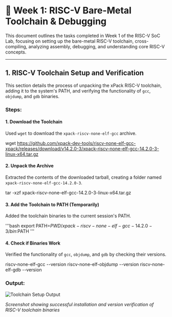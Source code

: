 # 🔗 Week 1: RISC-V Bare-Metal Toolchain & Debugging

This document outlines the tasks completed in Week 1 of the RISC-V SoC Lab, focusing on setting up the bare-metal RISC-V toolchain, cross-compiling, analyzing assembly, debugging, and understanding core RISC-V concepts.

---

## 1. RISC-V Toolchain Setup and Verification

This section details the process of unpacking the xPack RISC-V toolchain, adding it to the system's PATH, and verifying the functionality of `gcc`, `objdump`, and `gdb` binaries.

### Steps:

#### 1. Download the Toolchain
Used `wget` to download the `xpack-riscv-none-elf-gcc` archive.

wget https://github.com/xpack-dev-tools/riscv-none-elf-gcc-xpack/releases/download/v14.2.0-3/xpack-riscv-none-elf-gcc-14.2.0-3-linux-x64.tar.gz


#### 2. Unpack the Archive
Extracted the contents of the downloaded tarball, creating a folder named `xpack-riscv-none-elf-gcc-14.2.0-3`.

tar -xzf xpack-riscv-none-elf-gcc-14.2.0-3-linux-x64.tar.gz


#### 3. Add the Toolchain to PATH (Temporarily)
Added the toolchain binaries to the current session's PATH.

'''bash
export PATH=$PWD/xpack-riscv-none-elf-gcc-14.2.0-3/bin:$PATH
'''


#### 4. Check if Binaries Work
Verified the functionality of `gcc`, `objdump`, and `gdb` by checking their versions.

riscv-none-elf-gcc --version
riscv-none-elf-objdump --version
riscv-none-elf-gdb --version

### Output:
![Toolchain Setup Output](screenshots/task1_toolchain_verification.png)

*Screenshot showing successful installation and version verification of RISC-V toolchain binaries*
